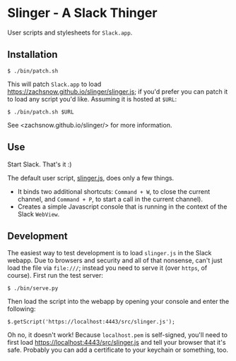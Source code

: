 Slinger - A Slack Thinger
=========================

User scripts and stylesheets for `Slack.app`.

## Installation

    $ ./bin/patch.sh

This will patch `Slack.app` to load <https://zachsnow.github.io/slinger/slinger.js>;
if you'd prefer you can patch it to load any script you'd like. Assuming it is hosted
at `$URL`:

    $ ./bin/patch.sh $URL

See <zachsnow.github.io/slinger/> for more information.

## Use

Start Slack. That's it :)

The default user script, [slinger.js](https://zachsnow.github.io/slinger/slinger.js),
does only a few things.

* It binds two additional shortcuts: `Command + W`, to close the current channel,
  and `Command + P`, to start a call in the current channel).
* Creates a simple Javascript console that is running in the context of the Slack
  `WebView`.

## Development

The easiest way to test development is to load `slinger.js` in the Slack
webapp. Due to browsers and security and all of that nonsense, can't just
load the file via `file:///`; instead you need to serve it (over `https`, of
course).  First run the test server:

    $ ./bin/serve.py
    
Then load the script into the webapp by opening your console and enter the following:

    $.getScript('https://localhost:4443/src/slinger.js');

Oh no, it doesn't work! Because `localhost.pem` is self-signed, you'll need
to first load <https://localhost:4443/src/slinger.js> and tell your browser that it's safe.
Probably you can add a certificate to your keychain or something, too.
